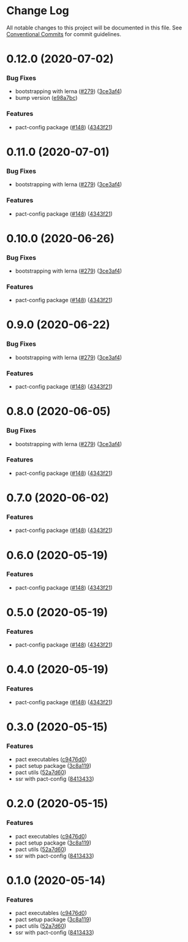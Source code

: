 # Change Log

All notable changes to this project will be documented in this file.
See [Conventional Commits](https://conventionalcommits.org) for commit guidelines.

# 0.12.0 (2020-07-02)


### Bug Fixes

* bootstrapping with lerna ([#279](https://github.com/amido/stacks-webapp-template/issues/279)) ([3ce3af4](https://github.com/amido/stacks-webapp-template/commit/3ce3af4ab809131347619a25e49cf4e7493f9fac))
* bump version ([e98a7bc](https://github.com/amido/stacks-webapp-template/commit/e98a7bc03013debdb19e38c1f0eb437aa3638ca4))


### Features

* pact-config package ([#148](https://github.com/amido/stacks-webapp-template/issues/148)) ([4343f21](https://github.com/amido/stacks-webapp-template/commit/4343f21850a55ddb6966f4a6d093c80562b950eb))





# 0.11.0 (2020-07-01)


### Bug Fixes

* bootstrapping with lerna ([#279](https://github.com/amido/stacks-webapp-template/issues/279)) ([3ce3af4](https://github.com/amido/stacks-webapp-template/commit/3ce3af4ab809131347619a25e49cf4e7493f9fac))


### Features

* pact-config package ([#148](https://github.com/amido/stacks-webapp-template/issues/148)) ([4343f21](https://github.com/amido/stacks-webapp-template/commit/4343f21850a55ddb6966f4a6d093c80562b950eb))





# 0.10.0 (2020-06-26)


### Bug Fixes

* bootstrapping with lerna ([#279](https://github.com/amido/stacks-webapp-template/issues/279)) ([3ce3af4](https://github.com/amido/stacks-webapp-template/commit/3ce3af4ab809131347619a25e49cf4e7493f9fac))


### Features

* pact-config package ([#148](https://github.com/amido/stacks-webapp-template/issues/148)) ([4343f21](https://github.com/amido/stacks-webapp-template/commit/4343f21850a55ddb6966f4a6d093c80562b950eb))





# 0.9.0 (2020-06-22)


### Bug Fixes

* bootstrapping with lerna ([#279](https://github.com/amido/stacks-webapp-template/issues/279)) ([3ce3af4](https://github.com/amido/stacks-webapp-template/commit/3ce3af4ab809131347619a25e49cf4e7493f9fac))


### Features

* pact-config package ([#148](https://github.com/amido/stacks-webapp-template/issues/148)) ([4343f21](https://github.com/amido/stacks-webapp-template/commit/4343f21850a55ddb6966f4a6d093c80562b950eb))





# 0.8.0 (2020-06-05)


### Bug Fixes

* bootstrapping with lerna ([#279](https://github.com/amido/stacks-webapp-template/issues/279)) ([3ce3af4](https://github.com/amido/stacks-webapp-template/commit/3ce3af4ab809131347619a25e49cf4e7493f9fac))


### Features

* pact-config package ([#148](https://github.com/amido/stacks-webapp-template/issues/148)) ([4343f21](https://github.com/amido/stacks-webapp-template/commit/4343f21850a55ddb6966f4a6d093c80562b950eb))





# 0.7.0 (2020-06-02)


### Features

* pact-config package ([#148](https://github.com/amido/stacks-webapp-template/issues/148)) ([4343f21](https://github.com/amido/stacks-webapp-template/commit/4343f21850a55ddb6966f4a6d093c80562b950eb))





# 0.6.0 (2020-05-19)


### Features

* pact-config package ([#148](https://github.com/amido/stacks-webapp-template/issues/148)) ([4343f21](https://github.com/amido/stacks-webapp-template/commit/4343f21850a55ddb6966f4a6d093c80562b950eb))





# 0.5.0 (2020-05-19)


### Features

* pact-config package ([#148](https://github.com/amido/stacks-webapp-template/issues/148)) ([4343f21](https://github.com/amido/stacks-webapp-template/commit/4343f21850a55ddb6966f4a6d093c80562b950eb))





# 0.4.0 (2020-05-19)


### Features

* pact-config package ([#148](https://github.com/amido/stacks-webapp-template/issues/148)) ([4343f21](https://github.com/amido/stacks-webapp-template/commit/4343f21850a55ddb6966f4a6d093c80562b950eb))





# 0.3.0 (2020-05-15)


### Features

* pact executables ([c9476d0](https://github.com/amido/stacks-webapp-template/commit/c9476d01c890a2bbc1bbddcc7a3e56560f81c43c))
* pact setup package ([3c8a119](https://github.com/amido/stacks-webapp-template/commit/3c8a119ed861ac369ee880027876745ad8a0a7a6))
* pact utils ([52a7d60](https://github.com/amido/stacks-webapp-template/commit/52a7d60d08da5c6fa388a64fcc9e29e0df27a721))
* ssr with pact-config ([8413433](https://github.com/amido/stacks-webapp-template/commit/8413433a8cc337837d4bd1fd2180c70181662aa0))





# 0.2.0 (2020-05-15)


### Features

* pact executables ([c9476d0](https://github.com/amido/stacks-webapp-template/commit/c9476d01c890a2bbc1bbddcc7a3e56560f81c43c))
* pact setup package ([3c8a119](https://github.com/amido/stacks-webapp-template/commit/3c8a119ed861ac369ee880027876745ad8a0a7a6))
* pact utils ([52a7d60](https://github.com/amido/stacks-webapp-template/commit/52a7d60d08da5c6fa388a64fcc9e29e0df27a721))
* ssr with pact-config ([8413433](https://github.com/amido/stacks-webapp-template/commit/8413433a8cc337837d4bd1fd2180c70181662aa0))





# 0.1.0 (2020-05-14)


### Features

* pact executables ([c9476d0](https://github.com/amido/stacks-webapp-template/commit/c9476d01c890a2bbc1bbddcc7a3e56560f81c43c))
* pact setup package ([3c8a119](https://github.com/amido/stacks-webapp-template/commit/3c8a119ed861ac369ee880027876745ad8a0a7a6))
* pact utils ([52a7d60](https://github.com/amido/stacks-webapp-template/commit/52a7d60d08da5c6fa388a64fcc9e29e0df27a721))
* ssr with pact-config ([8413433](https://github.com/amido/stacks-webapp-template/commit/8413433a8cc337837d4bd1fd2180c70181662aa0))
